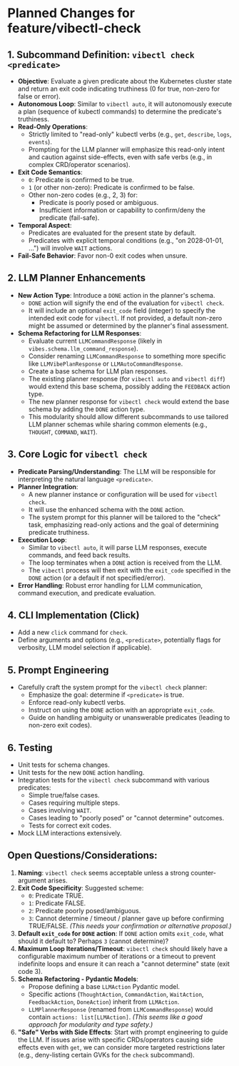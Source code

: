 # Planned Changes for feature/vibectl-check

## 1. Subcommand Definition: `vibectl check <predicate>`

- **Objective**: Evaluate a given predicate about the Kubernetes cluster state and return an exit code indicating truthiness (0 for true, non-zero for false or error).
- **Autonomous Loop**: Similar to `vibectl auto`, it will autonomously execute a plan (sequence of kubectl commands) to determine the predicate's truthiness.
- **Read-Only Operations**:
    - Strictly limited to "read-only" kubectl verbs (e.g., `get`, `describe`, `logs`, `events`).
    - Prompting for the LLM planner will emphasize this read-only intent and caution against side-effects, even with safe verbs (e.g., in complex CRD/operator scenarios).
- **Exit Code Semantics**:
    - `0`: Predicate is confirmed to be true.
    - `1` (or other non-zero): Predicate is confirmed to be false.
    - Other non-zero codes (e.g., 2, 3) for:
        - Predicate is poorly posed or ambiguous.
        - Insufficient information or capability to confirm/deny the predicate (fail-safe).
- **Temporal Aspect**:
    - Predicates are evaluated for the present state by default.
    - Predicates with explicit temporal conditions (e.g., "on 2028-01-01, ...") will involve `WAIT` actions.
- **Fail-Safe Behavior**: Favor non-0 exit codes when unsure.

## 2. LLM Planner Enhancements

- **New Action Type**: Introduce a `DONE` action in the planner's schema.
    - `DONE` action will signify the end of the evaluation for `vibectl check`.
    - It will include an optional `exit_code` field (integer) to specify the intended exit code for `vibectl`. If not provided, a default non-zero might be assumed or determined by the planner's final assessment.
- **Schema Refactoring for LLM Responses**:
    - Evaluate current `LLMCommandResponse` (likely in `vibes.schema.llm_command_response`).
    - Consider renaming `LLMCommandResponse` to something more specific like `LLMVibePlanResponse` or `LLMAutoCommandResponse`.
    - Create a base schema for LLM plan responses.
    - The existing planner response (for `vibectl auto` and `vibectl diff`) would extend this base schema, possibly adding the `FEEDBACK` action type.
    - The new planner response for `vibectl check` would extend the base schema by adding the `DONE` action type.
    - This modularity should allow different subcommands to use tailored LLM planner schemas while sharing common elements (e.g., `THOUGHT`, `COMMAND`, `WAIT`).

## 3. Core Logic for `vibectl check`

- **Predicate Parsing/Understanding**: The LLM will be responsible for interpreting the natural language `<predicate>`.
- **Planner Integration**:
    - A new planner instance or configuration will be used for `vibectl check`.
    - It will use the enhanced schema with the `DONE` action.
    - The system prompt for this planner will be tailored to the "check" task, emphasizing read-only actions and the goal of determining predicate truthiness.
- **Execution Loop**:
    - Similar to `vibectl auto`, it will parse LLM responses, execute commands, and feed back results.
    - The loop terminates when a `DONE` action is received from the LLM.
    - The `vibectl` process will then exit with the `exit_code` specified in the `DONE` action (or a default if not specified/error).
- **Error Handling**: Robust error handling for LLM communication, command execution, and predicate evaluation.

## 4. CLI Implementation (Click)

- Add a new `click` command for `check`.
- Define arguments and options (e.g., `<predicate>`, potentially flags for verbosity, LLM model selection if applicable).

## 5. Prompt Engineering

- Carefully craft the system prompt for the `vibectl check` planner:
    - Emphasize the goal: determine if `<predicate>` is true.
    - Enforce read-only kubectl verbs.
    - Instruct on using the `DONE` action with an appropriate `exit_code`.
    - Guide on handling ambiguity or unanswerable predicates (leading to non-zero exit codes).

## 6. Testing

- Unit tests for schema changes.
- Unit tests for the new `DONE` action handling.
- Integration tests for the `vibectl check` subcommand with various predicates:
    - Simple true/false cases.
    - Cases requiring multiple steps.
    - Cases involving `WAIT`.
    - Cases leading to "poorly posed" or "cannot determine" outcomes.
    - Tests for correct exit codes.
- Mock LLM interactions extensively.

## Open Questions/Considerations:

1.  **Naming**: `vibectl check` seems acceptable unless a strong counter-argument arises.
2.  **Exit Code Specificity**: Suggested scheme:
    - `0`: Predicate TRUE.
    - `1`: Predicate FALSE.
    - `2`: Predicate poorly posed/ambiguous.
    - `3`: Cannot determine / timeout / planner gave up before confirming TRUE/FALSE.
    *(This needs your confirmation or alternative proposal.)*
3.  **Default `exit_code` for `DONE` action**: If `DONE` action omits `exit_code`, what should it default to? Perhaps `3` (cannot determine)?
4.  **Maximum Loop Iterations/Timeout**: `vibectl check` should likely have a configurable maximum number of iterations or a timeout to prevent indefinite loops and ensure it can reach a "cannot determine" state (exit code 3).
5.  **Schema Refactoring - Pydantic Models**:
    - Propose defining a base `LLMAction` Pydantic model.
    - Specific actions (`ThoughtAction`, `CommandAction`, `WaitAction`, `FeedbackAction`, `DoneAction`) inherit from `LLMAction`.
    - `LLMPlannerResponse` (renamed from `LLMCommandResponse`) would contain `actions: list[LLMAction]`.
    *(This seems like a good approach for modularity and type safety.)*
6.  **"Safe" Verbs with Side Effects**: Start with prompt engineering to guide the LLM. If issues arise with specific CRDs/operators causing side effects even with `get`, we can consider more targeted restrictions later (e.g., deny-listing certain GVKs for the `check` subcommand).
